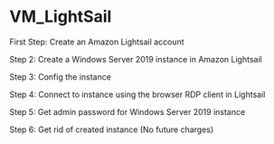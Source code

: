 # VM_LightSail

First Step: Create an Amazon Lightsail account

Step 2: Create a Windows Server 2019 instance in Amazon Lightsail

Step 3: Config the instance

Step 4: Connect to instance using the browser RDP client in Lightsail

Step 5: Get admin password for Windows Server 2019 instance

Step 6: Get rid of created instance (No future charges)
